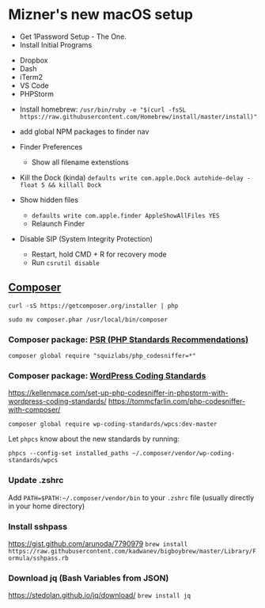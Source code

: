 # Mizner's new macOS setup

* Get 1Password Setup - The One.
* Install Initial Programs
 - Dropbox
 - Dash
 - iTerm2
 - VS Code
 - PHPStorm

* Install homebrew: `/usr/bin/ruby -e "$(curl -fsSL https://raw.githubusercontent.com/Homebrew/install/master/install)"`




* add global NPM packages to finder nav
* Finder Preferences
  - Show all filename extenstions
* Kill the Dock (kinda) `defaults write com.apple.Dock autohide-delay -float 5 && killall Dock`
* Show hidden files 
  - `defaults write com.apple.finder AppleShowAllFiles YES`
  - Relaunch Finder
* Disable SIP (System Integrity Protection)
  - Restart, hold CMD + R for recovery mode
  - Run `csrutil disable`

## [Composer](https://getcomposer.org/)
`curl -sS https://getcomposer.org/installer | php` 

`sudo mv composer.phar /usr/local/bin/composer`

### Composer package: [PSR (PHP Standards Recommendations)](http://www.php-fig.org/psr/)

`composer global require "squizlabs/php_codesniffer=*"`

### Composer package: [WordPress Coding Standards](https://github.com/WordPress-Coding-Standards/WordPress-Coding-Standards/)
https://kellenmace.com/set-up-php-codesniffer-in-phpstorm-with-wordpress-coding-standards/
https://tommcfarlin.com/php-codesniffer-with-composer/

`composer global require wp-coding-standards/wpcs:dev-master`

Let `phpcs` know about the new standards by running:

`phpcs --config-set installed_paths ~/.composer/vendor/wp-coding-standards/wpcs`

### Update .zshrc
Add `PATH=$PATH:~/.composer/vendor/bin` to your `.zshrc` file (usually directly in your home directory)

### Install sshpass
https://gist.github.com/arunoda/7790979
`brew install https://raw.githubusercontent.com/kadwanev/bigboybrew/master/Library/Formula/sshpass.rb`

### Download jq (Bash Variables from JSON)
https://stedolan.github.io/jq/download/
`brew install jq`
